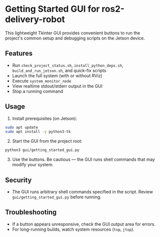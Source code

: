 # Getting Started GUI for ros2-delivery-robot

This lightweight Tkinter GUI provides convenient buttons to run the project's common setup and debugging scripts on the Jetson device.

## Features
- Run `check_project_status.sh`, `install_python_deps.sh`, `build_and_run_jetson.sh`, and quick-fix scripts
- Launch the full system (with or without RViz)
- Execute `system_monitor_node`
- View realtime stdout/stderr output in the GUI
- Stop a running command

## Usage
1. Install prerequisites (on Jetson):
```bash
sudo apt update
sudo apt install -y python3-tk
```

2. Start the GUI from the project root:
```bash
python3 gui/getting_started_gui.py
```

3. Use the buttons. Be cautious — the GUI runs shell commands that may modify your system.

## Security
- The GUI runs arbitrary shell commands specified in the script. Review `gui/getting_started_gui.py` before running.

## Troubleshooting
- If a button appears unresponsive, check the GUI output area for errors.
- For long-running builds, watch system resources (`top`, `jtop`).
